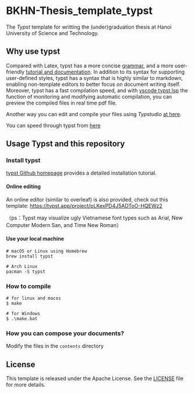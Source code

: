 # BKHN-Thesis_template_typst

The *Typst* template for writting the (under)graduation thesis at Hanoi University of Science and Technology.

## Why use typst
Compared with Latex, typst has a more concise [grammar](https://typst.app/docs/reference/syntax/), and a more user-friendly [tutorial and documentation](https://typst.app/docs/tutorial/ ). In addition to its syntax for supporting user-defined styles, typst has a syntax that is highly similar to markdown, enabling non-template editors to better focus on document writing itself. Moreover, typst has a fast compilation speed, and with [vscode typst lsp](https://marketplace.visualstudio.com/items?itemName=nvarner.typst-lsp) the function of monitoring and modifying automatic compilation, you can preview the compiled files in real time pdf file.

Another way you can edit and compile your files using *Typstudio* [at here](https://github.com/Cubxity/typstudio).

You can speed through typst from [here](https://typst.app/docs/tutorial)

## Usage Typst and this repository
### Install typst
[typst Github homepage](https://github.com/typst/typst) provides a detailed installation tutorial.

#### Online editing 

An online editor (similar to overleaf) is also provided, check out this template:
https://typst.app/project/pLKexPD4J5ADToO-HQEWz2

（ps：Typst may visualize ugly Vietnamese font types such as Arial, New Computer Modern San, and Time New Roman）

#### Use your local machine
``` shell
# macOS or Linux using Homebrew
brew install typst

# Arch Linux
pacman -S typst
```

### How to compile

``` shell
# for linux and macos
$ make

# for Windows
$ .\make.bat
```

### How you can compose your documents?

Modify the files in the `contents` directory

## License
This template is released under the Apache License. See the [LICENSE](./LICENSE) file for more details.
